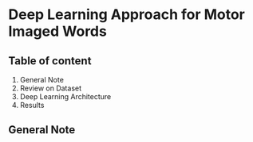 # Deep Learning Approach for Motor Imaged Words

## Table of content 

1. General Note 
2. Review on Dataset 
3. Deep Learning Architecture 
4. Results 

## General Note


